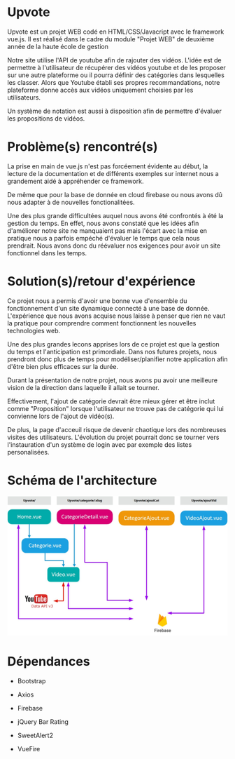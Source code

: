 # Upvote

Upvote est un projet WEB codé en HTML/CSS/Javacript avec le framework vue.js. Il est réalisé dans le cadre du module "Projet WEB" de deuxième année de la haute école de gestion

Notre site utilise l'API de youtube afin de rajouter des vidéos. L'idée est de permettre à l'utilisateur de récupérer des vidéos youtube et de les proposer sur une autre plateforme ou il pourra définir des catégories dans lesquelles les classer. Alors que Youtube établi ses propres recommandations, notre plateforme donne accès aux vidéos uniquement choisies par les utilisateurs.

Un système de notation est aussi à disposition afin de permettre d'évaluer les propositions de vidéos.

# Problème(s) rencontré(s)

La prise en main de vue.js n'est pas forcéement évidente au début, la lecture de la documentation et de différents exemples sur internet nous a grandement aidé à appréhender ce framework.

De même que pour la base de donnée en cloud firebase ou nous avons dû nous adapter à de nouvelles fonctionalitées.

Une des plus grande difficultées auquel nous avons été confrontés à été la gestion du temps. En effet, nous avons constaté que les idées afin d'améliorer notre site ne manquaient pas mais l'écart avec la mise en pratique nous a parfois empéché d'évaluer le temps que cela nous prendrait. Nous avons donc du réévaluer nos exigences pour avoir un site fonctionnel dans les temps.

# Solution(s)/retour d'expérience

Ce projet nous a permis d'avoir une bonne vue d'ensemble du fonctionnement d'un site dynamique connecté à une base de donnée. L'expérience que nous avons acquise nous laisse à penser que rien ne vaut la pratique pour comprendre comment fonctionnent les nouvelles technologies web. 

Une des plus grandes lecons apprises lors de ce projet est que la gestion du temps et l'anticipation est primordiale. Dans nos futures projets, nous prendront donc plus de temps pour modéliser/planifier notre application afin d'être bien plus efficaces sur la durée.

Durant la présentation de notre projet, nous avons pu avoir une meilleure vision de la direction dans laquelle il allait se tourner. 

Effectivement, l'ajout de catégorie devrait être mieux gérer et être inclut comme "Proposition" lorsque l'utilisateur ne trouve pas de catégorie qui lui convienne lors de l'ajout de vidéo(s).

De plus, la page d'acceuil risque de devenir chaotique lors des nombreuses visites des utilisateurs. L'évolution du projet pourrait donc se tourner vers l'instauration d'un système de login avec par exemple des listes personalisées.

# Schéma de l'architecture

![Schéma](/static/img/Schema_projet_UpVote.jpeg)

# Dépendances

* Bootstrap

* Axios

* Firebase

* jQuery Bar Rating

* SweetAlert2

* VueFire
